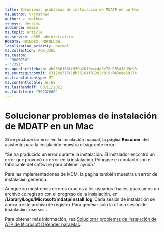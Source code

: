 ```yaml
---
title: Solucionar problemas de instalación de MDATP en un Mac
ms.author: v-jmathew
author: v-jmathew
manager: dansimp
audience: Admin
ms.topic: article
ms.service: o365-administration
ROBOTS: NOINDEX, NOFOLLOW
localization_priority: Normal
ms.collection: Adm_O365
ms.custom:
- "9000760"
- "7391"
ms.openlocfilehash: 4b03361666f950a2010e4c4d8e78d156438d9e90
ms.sourcegitcommit: 6312ee31561db36104f32282d019d069ede69174
ms.translationtype: MT
ms.contentlocale: es-ES
ms.lasthandoff: 03/11/2021
ms.locfileid: "50737660"
---
```

# <a name="troubleshoot-mdatp-installation-problems-on-a-mac"></a>Solucionar problemas de instalación de MDATP en un Mac

Si se produce un error en la instalación manual, la página **Resumen** del asistente para la instalación muestra el siguiente error:

"Se ha producido un error durante la instalación. El instalador encontró un error que provocó un error en la instalación. Póngase en contacto con el fabricante del software para obtener ayuda."

Para las implementaciones de MDM, la página también muestra un error de instalación genérica.

Aunque no mostremos errores exactos a los usuarios finales, guardamos un archivo de registro con el progreso de la instalación, en **/Library/Logs/Microsoft/mdatp/install.log**. Cada sesión de instalación se anexa a este archivo de registro. Para generar solo la última sesión de instalación, use `sed` .

Para obtener más información, vea [Solucionar problemas de instalación de ATP de Microsoft Defender para Mac](https://go.microsoft.com/fwlink/?linkid=2144615).
